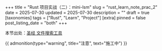 +++
title = "Rust 项目实战（二）：mini-lsm"
slug = "rust_learn_note_prac_2"
date = 2025-07-30
updated = 2025-07-30
description = ""
draft = true
[taxonomies]
tags = ["Rust", "Learn", "Project"]
[extra]
pinned = false
post_listing_date = "both"
+++

本节出处：[圣经 文件搜索工具](https://course.rs/basic-practice/intro.html)

{{ admonition(type="warning", title="注意", text="施工中") }}
